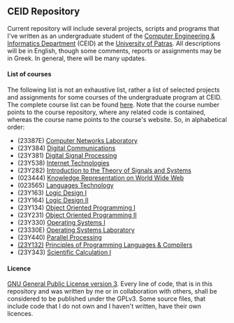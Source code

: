 ## CEID Repository
Current repository will include several projects, scripts and programs that I've written as an undergraduate student
of the [Computer Engineering & Informatics Department](https://www.ceid.upatras.gr/) (CEID) at the
[University of Patras](http://www.upatras.gr/). All descriptions will be in English, though some comments, reports or 
assignments may be in Greek. In general, there will be many updates.

#### List of courses
The following list is not an exhaustive list, rather a list of selected projects and assignments for some courses of 
the undergraduate program at CEID. The complete course list can be found 
[here](https://www.ceid.upatras.gr/en/undergraduate/courses). Note that the course number points to the course 
repository, where any related code is contained, whereas the course name points to the course's website. So, in
alphabetical order:
- (23387E) [Computer Networks Laboratory](https://www.ceid.upatras.gr/en/undergraduate/courses/23387%CE%95)
- (23Y384) [Digital Communications](https://www.ceid.upatras.gr/en/undergraduate/courses/23%CE%A5384)
- (23Y381) [Digital Signal Processing](https://www.ceid.upatras.gr/en/undergraduate/courses/23%CE%A5381)
- (23Y538) [Internet Technologies](https://www.ceid.upatras.gr/en/undergraduate/courses/23%CE%A5538)
- (23Y282) [Introduction to the Theory of Signals and Systems](https://www.ceid.upatras.gr/en/undergraduate/courses/23%CE%A5282)
- (023444) [Knowledge Representation on World Wide Web](https://www.ceid.upatras.gr/en/undergraduate/courses/23444)
- (023565) [Languages Technology](https://www.ceid.upatras.gr/en/undergraduate/courses/23565)
- (23Y163) [Logic Design I](https://www.ceid.upatras.gr/en/undergraduate/courses/23%CE%A5163)
- (23Y164) [Logic Design II](https://www.ceid.upatras.gr/en/undergraduate/courses/23%CE%A5164)
- (23Y134) [Object Oriented Programming I](https://www.ceid.upatras.gr/en/undergraduate/courses/23%CE%A5134)
- (23Y231) [Object Oriented Programming II](https://www.ceid.upatras.gr/en/undergraduate/courses/23%CE%A5231)
- (23Y330) [Operating Systems I](https://www.ceid.upatras.gr/en/undergraduate/courses/23%CE%A5330)
- (23330E) [Operating Systems Laboratory](https://www.ceid.upatras.gr/en/undergraduate/courses/23330%CE%95)
- (23Y440) [Parallel Processing](https://www.ceid.upatras.gr/en/undergraduate/courses/23%CE%A5440)
- [(23Y132)](https://github.com/gkffzs/CEID/tree/master/23Y132) [Principles of Programming Languages & Compilers](https://www.ceid.upatras.gr/en/undergraduate/courses/23%CE%A5132)
- (23Y343) [Scientific Calculation I](https://www.ceid.upatras.gr/en/undergraduate/courses/23%CE%A5343)

#### Licence
[GNU General Public License version 3](https://www.gnu.org/licenses/gpl-3.0.en.html). Every line of code, that is in
this repository and was written by me or in collaboration with others, shall be considered to be published under the GPLv3.
Some source files, that include code that I do not own and I haven't written, have their own licences.
